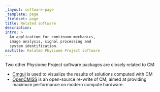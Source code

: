 ```yaml
---
_layout: software-page
_template: page
_fieldset: page
title: Related software
description:
intro: >
  An application for continuum mechanics,
  image analysis, signal processing and
  system identification.
navtitle: Related Physiome Project software
---
```

Two other Physiome Project software packages are closely related to CM:

<ul class="arrow dotted"> <li><a href="/software/cmgui/">Cmgui</a> is used to visualize the results of solutions computed with CM</li> <li><a href="/software/opencmiss/">OpenCMISS</a> is an open-source re-write of CM, aimed at providing maximum performance on modern compute hardware.</li> </ul>